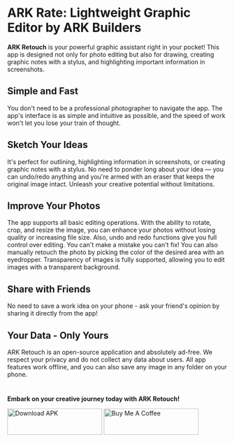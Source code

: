 # ARK Rate: Lightweight Graphic Editor by ARK Builders

**ARK Retouch** is your powerful graphic assistant right in your pocket! This app is designed not only for photo editing but also for drawing, creating graphic notes with a stylus, and highlighting important information in screenshots.

## Simple and Fast

You don't need to be a professional photographer to navigate the app. The app's interface is as simple and intuitive as possible, and the speed of work won't let you lose your train of thought.

## Sketch Your Ideas

It's perfect for outlining, highlighting information in screenshots, or creating graphic notes with a stylus. No need to ponder long about your idea — you can undo/redo anything and you're armed with an eraser that keeps the original image intact. Unleash your creative potential without limitations.

## Improve Your Photos

The app supports all basic editing operations. With the ability to rotate, crop, and resize the image, you can enhance your photos without losing quality or increasing file size. Also, undo and redo functions give you full control over editing. You can't make a mistake you can't fix! You can also manually retouch the photo by picking the color of the desired area with an eyedropper. Transparency of images is fully supported, allowing you to edit images with a transparent background.

## Share with Friends

No need to save a work idea on your phone - ask your friend's opinion by sharing it directly from the app!

## Your Data - Only Yours

ARK Retouch is an open-source application and absolutely ad-free. We respect your privacy and do not collect any data about users. All app features work offline, and you can also save any image in any folder on your phone.

#

**Embark on your creative journey today with ARK Retouch!**

<a href="https://www.ark-builders.dev/apps/shelf" target="_blank"><img src="https://github-production-user-asset-6210df.s3.amazonaws.com/581023/255703247-978df9c0-3de4-44ed-97f1-ae46631af49d.png" alt="Download APK" style="height: 60px !important;width: 217px !important;" ></a>
<a href="https://www.buymeacoffee.com/arkbuilders" target="_blank"><img src="https://cdn.buymeacoffee.com/buttons/v2/default-yellow.png" alt="Buy Me A Coffee" style="height: 60px !important;width: 217px !important;" ></a>
